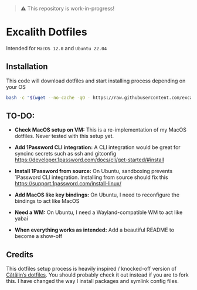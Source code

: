 > ⚠️ This repository is work-in-progress!

# Excalith Dotfiles
Intended for `MacOS 12.0` and `Ubuntu 22.04`

## Installation
This code will download dotfiles and start installing process depending on your OS
```bash
bash -c "$(wget --no-cache -qO - https://raw.githubusercontent.com/excalith/.dotfiles-new/main/scripts/setup.sh)"
```


## TO-DO:
- **Check MacOS setup on VM:** This is a re-implementation of my MacOS dotfiles. Never tested with this setup yet.

- **Add 1Password CLI integration:** A CLI integration would be great for syncinc secrets such as ssh and gitconfig https://developer.1password.com/docs/cli/get-started/#install

- **Install 1Password from source:** On Ubuntu, sandboxing prevents 1Password CLI integration. Installing from source should fix this
https://support.1password.com/install-linux/

- **Add MacOS like key bindings:** On Ubuntu, I need to reconfigure the bindings to act like MacOS

- **Need a WM:** On Ubuntu, I need a Wayland-compatible WM to act like yabai

- **When everything works as intended:** Add a beautiful README to become a show-off


## Credits
This dotfiles setup process is heavily inspired / knocked-off version of [Cătălin’s dotfiles](https://github.com/alrra/dotfiles). You should probably check it out instead if you are to fork this. I have changed the way I install packages and symlink config files.
